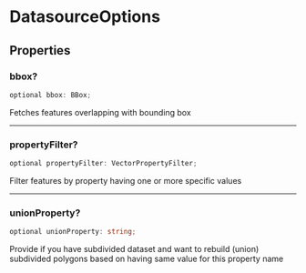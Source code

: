 # DatasourceOptions

## Properties

### bbox?

```ts
optional bbox: BBox;
```

Fetches features overlapping with bounding box

***

### propertyFilter?

```ts
optional propertyFilter: VectorPropertyFilter;
```

Filter features by property having one or more specific values

***

### unionProperty?

```ts
optional unionProperty: string;
```

Provide if you have subdivided dataset and want to rebuild (union) subdivided polygons based on having same value for this property name
